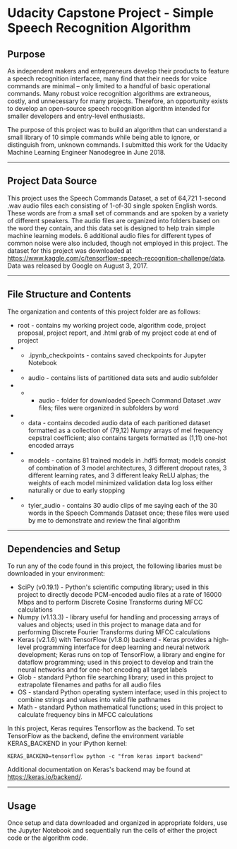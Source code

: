 
# Udacity Capstone Project - Simple Speech Recognition Algorithm

## Purpose

As independent makers and entrepreneurs develop their products to feature a speech recognition interfacee, many find that their needs for voice commands are minimal – only limited to a handful of basic operational commands. Many robust voice recognition algorithms are extraneous, costly, and unnecessary for many projects. Therefore, an opportunity exists to develop an open-source speech recognition algorithm intended for smaller developers and entry-level enthusiasts.

The purpose of this project was to build an algorithm that can understand a small library of 10 simple commands while being able to ignore, or distinguish from, unknown commands. I submitted this work for the Udacity Machine Learning Engineer Nanodegree in June 2018.

___

## Project Data Source

This project uses the Speech Commands Dataset, a set of 64,721 1-second .wav audio files each consisting of 1-of-30 single spoken English words. These words are from a small set of commands and are spoken by a variety of different speakers. The audio files are organized into folders based on the word they contain, and this data set is designed to help train simple machine learning models. 6 additional audio files for different types of common noise were also included, though not employed in this project. The dataset for this project was downloaded at https://www.kaggle.com/c/tensorflow-speech-recognition-challenge/data. Data was released by Google on August 3, 2017.

___

## File Structure and Contents

The organization and contents of this project folder are as follows:

- root - contains my working project code, algorithm code, project proposal, project report, and .html grab of my project code at end of project
- - .ipynb_checkpoints - contains saved checkpoints for Jupyter Notebook
- - audio - contains lists of partitioned data sets and audio subfolder
- - - audio - folder for downloaded Speech Command Dataset .wav files; files were organized in subfolders by word
- - data - contains decoded audio data of each paritioned dataset formatted as a collection of (79,12) Numpy arrays of mel frequency cepstral coefficient; also contains targets formatted as (1,11) one-hot encoded arrays
- - models - contains 81 trained models in .hdf5 format; models consist of combination of 3 model architectures, 3 different dropout rates, 3 different learning rates, and 3 different leaky ReLU alphas; the weights of each model minimized validation data log loss either naturally or due to early stopping
- - tyler_audio - contains 30 audio clips of me saying each of the 30 words in the Speech Commands Dataset once; these files were used by me to demonstrate and review the final algorithm
            
___

## Dependencies and Setup

To run any of the code found in this project, the following libaries must be downloaded in your environment:

- SciPy (v0.19.1) - Python's scientific computing library; used in this project to directly decode PCM-encoded audio files at a rate of 16000 Mbps and to perform Discrete Cosine Transforms during MFCC calculations
- Numpy (v1.13.3) - library useful for handling and processing arrays of values and objects; used in this project to manage data and for performing Discrete Fourier Transforms during MFCC calculations
- Keras (v2.1.6) with TensorFlow (v1.8.0) backend - Keras provides a high-level programming interface for deep learning and neural network development; Keras runs on top of TensorFlow, a library and engine for dataflow programming; used in this project to develop and train the neural networks and for one-hot encoding all target labels
- Glob - standard Python file searching library; used in this project to extrapolate filenames and paths for all audio files
- OS - standard Python operating system interface; used in this project to combine strings and values into valid file pathnames
- Math - standard Python mathematical functions; used in this project to calculate frequency bins in MFCC calculations

In this project, Keras requires Tensorflow as the backend. To set TensorFlow as the backend, define the environment variable KERAS_BACKEND in your iPython kernel:

``` 
KERAS_BACKEND=tensorflow python -c "from keras import backend" 
```

Additional documentation on Keras's backend may be found at https://keras.io/backend/. 

___

## Usage

Once setup and data downloaded and organized in appropriate folders, use the Jupyter Notebook and sequentially run the cells of either the project code or the algorithm code.
